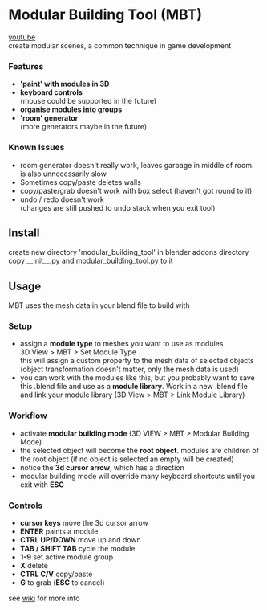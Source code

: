 # Modular Building Tool (MBT)
[youtube](https://www.youtube.com/watch?v=4p2CRIq-Aa0)  
create modular scenes, a common technique in game development
### Features
* __'paint' with modules in 3D__
* __keyboard controls__  
(mouse could be supported in the future) 
* __organise modules into groups__
* __'room' generator__  
(more generators maybe in the future)
### Known Issues
* room generator doesn't really work, leaves garbage in middle of room.  
is also unnecessarily slow
* Sometimes copy/paste deletes walls
* copy/paste/grab doesn't work with box select (haven't got round to it)  
* undo / redo doesn't work  
(changes are still pushed to undo stack when you exit tool)

## Install
create new directory 'modular_building_tool' in blender addons directory  
copy \_\_init__.py and modular_building_tool.py to it
## Usage
MBT uses the mesh data in your blend file to build with    
### Setup
* assign a __module type__ to meshes you want to use as modules  
3D View > MBT > Set Module Type  
this will assign a custom property to the mesh data of selected objects  
(object transformation doesn't matter, only the mesh data is used)
* you can work with the modules like this, but you probably want to save this .blend file and use as a __module library__.
Work in a new .blend file and link your module library (3D View > MBT > Link Module Library)
### Workflow
* activate __modular building mode__ (3D VIEW > MBT > Modular Building Mode)
* the selected object will become the __root object__. modules are children of the root object
(if no object is selected an empty will be created)
* notice the __3d cursor arrow__, which has a direction
* modular building mode will override many keyboard shortcuts until you exit with __ESC__
### Controls
* __cursor keys__ move the 3d cursor arrow
* __ENTER__ paints a module
* __CTRL UP/DOWN__ move up and down
* __TAB / SHIFT TAB__ cycle the module
* __1-9__ set active module group
* __X__ delete
* __CTRL C/V__ copy/paste
* __G__ to grab (__ESC__ to cancel)

see [wiki](https://github.com/alcornwill/modular_building_tool/wiki) for more info
